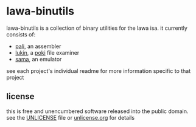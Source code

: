 # lawa-binutils

lawa-binutils is a collection of binary utilities for the lawa isa. it currently consists of:

* [pali](./pali), an assembler
* [lukin](./lukin), a [poki](./poki) file examiner
* [sama](./sama), an emulator

see each project's individual readme for more information specific to that project

## license

this is free and unencumbered software released into the public domain. see the [UNLICENSE](UNLICENSE) file or [unlicense.org](https://unlicense.org/) for details
